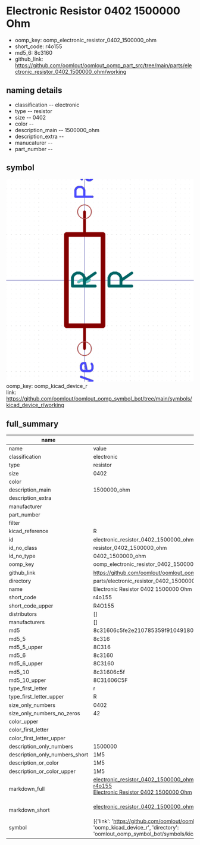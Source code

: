 # Electronic Resistor 0402 1500000 Ohm

  
* oomp_key: oomp_electronic_resistor_0402_1500000_ohm 
* short_code: r4o155
* md5_6: 8c3160  
* github_link: https://github.com/oomlout/oomlout_oomp_part_src/tree/main/parts/electronic_resistor_0402_1500000_ohm/working  
## naming details
* classification -- electronic
* type -- resistor
* size -- 0402
* color -- 
* description_main -- 1500000_ohm
* description_extra -- 
* manucaturer -- 
* part_number -- 



## symbol

![](symbol/0/working/working_600.png)  
oomp_key: oomp_kicad_device_r  
link: https://github.com/oomlout/oomlout_oomp_symbol_bot/tree/main/symbols/kicad_device_r/working  


## full_summary
| name | value | 
| --- | --- | 
| name | value | 
| classification | electronic | 
| type | resistor | 
| size | 0402 | 
| color |  | 
| description_main | 1500000_ohm | 
| description_extra |  | 
| manufacturer |  | 
| part_number |  | 
| filter |  | 
| kicad_reference | R | 
| id | electronic_resistor_0402_1500000_ohm | 
| id_no_class | resistor_0402_1500000_ohm | 
| id_no_type | 0402_1500000_ohm | 
| oomp_key | oomp_electronic_resistor_0402_1500000_ohm | 
| github_link | https://github.com/oomlout/oomlout_oomp_part_src/tree/main/parts/electronic_resistor_0402_1500000_ohm/working | 
| directory | parts/electronic_resistor_0402_1500000_ohm | 
| name | Electronic Resistor 0402 1500000 Ohm | 
| short_code | r4o155 | 
| short_code_upper | R4O155 | 
| distributors | [] | 
| manufacturers | [] | 
| md5 | 8c31606c5fe2e210785359f910491807 | 
| md5_5 | 8c316 | 
| md5_5_upper | 8C316 | 
| md5_6 | 8c3160 | 
| md5_6_upper | 8C3160 | 
| md5_10 | 8c31606c5f | 
| md5_10_upper | 8C31606C5F | 
| type_first_letter | r | 
| type_first_letter_upper | R | 
| size_only_numbers | 0402 | 
| size_only_numbers_no_zeros | 42 | 
| color_upper |  | 
| color_first_letter |  | 
| color_first_letter_upper |  | 
| description_only_numbers | 1500000 | 
| description_only_numbers_short | 1M5 | 
| description_or_color | 1M5 | 
| description_or_color_upper | 1M5 | 
| markdown_full | [electronic_resistor_0402_1500000_ohm](https://github.com/oomlout/oomlout_oomp_part_src/tree/main/parts/electronic_resistor_0402_1500000_ohm/working)<br>[r4o155](https://github.com/oomlout/oomlout_oomp_part_src/tree/main/parts/electronic_resistor_0402_1500000_ohm/working)<br>[Electronic Resistor 0402 1500000 Ohm](https://github.com/oomlout/oomlout_oomp_part_src/tree/main/parts/electronic_resistor_0402_1500000_ohm/working)<br><br> | 
| markdown_short | [electronic_resistor_0402_1500000_ohm](https://github.com/oomlout/oomlout_oomp_part_src/tree/main/parts/electronic_resistor_0402_1500000_ohm/working)<br><br> | 
| symbol | [{'link': 'https://github.com/oomlout/oomlout_oomp_symbol_bot/tree/main/symbols/kicad_device_r', 'oomp_key': 'oomp_kicad_device_r', 'directory': 'oomlout_oomp_symbol_bot/symbols/kicad_device_r//working/working.kicad_sym'}] | 
